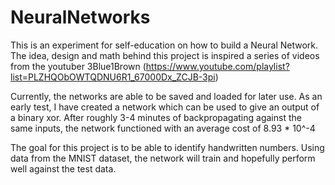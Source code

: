 # NeuralNetworks

This is an experiment for self-education on how to build a Neural Network.
The idea, design and math behind this project is inspired a series of videos from the youtuber 3Blue1Brown 
(https://www.youtube.com/playlist?list=PLZHQObOWTQDNU6R1_67000Dx_ZCJB-3pi)

Currently, the networks are able to be saved and loaded for later use.
As an early test, I have created a network which can be used to give an output of a binary xor. After roughly 3-4 minutes of backpropagating against the same inputs, the network functioned with an average cost of
8.93 * 10^-4 

The goal for this project is to be able to identify handwritten numbers. Using data from the MNIST dataset, the 
network will train and hopefully perform well against the test data. 
